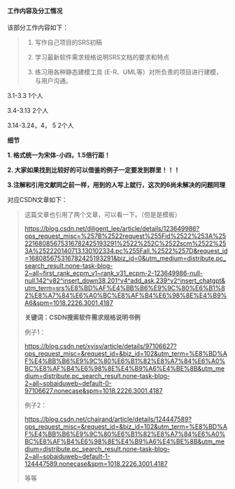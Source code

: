 #### 工作内容及分工情况

该部分工作内容如下：

> 1. 写作自己项目的SRS初稿
>
> 2. 学习最新软件需求规格说明SRS文档的要求和特点
>
> 3. 练习用各种静态建模工具 (E-R、UML等）对所负责的项目进行建模，与用户沟通。



3.1-3.3     1个人

3.4-3.13    2个人

3.14-3.24，4， 5    2个人





**细节**

**1. 格式统一为宋体-小四，1.5倍行距！**

**2. 大家如果找到比较好的可以借鉴的例子一定要发到群里！！！**

**3.注解和引用文献同之前一样，用到的人写上就行，这次的6尚未解决的问题同理**

对应CSDN文章如下：

>  这篇文章也引用了两个文章，可以看一下。（但是是模板）
>
> https://blog.csdn.net/diligent_lee/article/details/123649986?ops_request_misc=%257B%2522request%255Fid%2522%253A%2522168085675316782425193291%2522%252C%2522scm%2522%253A%252220140713.130102334.pc%255Fall.%2522%257D&request_id=168085675316782425193291&biz_id=0&utm_medium=distribute.pc_search_result.none-task-blog-2~all~first_rank_ecpm_v1~rank_v31_ecpm-2-123649986-null-null.142^v82^insert_down38,201^v4^add_ask,239^v2^insert_chatgpt&utm_term=srs%E8%BD%AF%E4%BB%B6%E9%9C%80%E6%B1%82%E8%A7%84%E6%A0%BC%E8%AF%B4%E6%98%8E%E4%B9%A6&spm=1018.2226.3001.4187
>
>  
>
> **关键词：CSDN搜索软件需求规格说明书例**
>
> 例子1：
>
> https://blog.csdn.net/xyisv/article/details/97106627?ops_request_misc=&request_id=&biz_id=102&utm_term=%E8%BD%AF%E4%BB%B6%E9%9C%80%E6%B1%82%E8%A7%84%E6%A0%BC%E8%AF%B4%E6%98%8E%E4%B9%A6%E4%BE%8B&utm_medium=distribute.pc_search_result.none-task-blog-2~all~sobaiduweb~default-0-97106627.nonecase&spm=1018.2226.3001.4187
>
>  
>
> 例子2：
>
> https://blog.csdn.net/chairand/article/details/124447589?ops_request_misc=&request_id=&biz_id=102&utm_term=%E8%BD%AF%E4%BB%B6%E9%9C%80%E6%B1%82%E8%A7%84%E6%A0%BC%E8%AF%B4%E6%98%8E%E4%B9%A6%E4%BE%8B&utm_medium=distribute.pc_search_result.none-task-blog-2~all~sobaiduweb~default-1-124447589.nonecase&spm=1018.2226.3001.4187
>
> 等等

